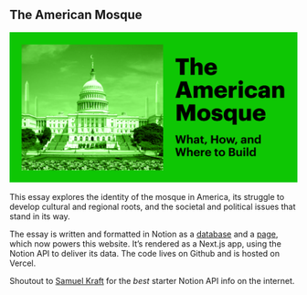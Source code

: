 ## The American Mosque

![The American Mosque](/public/meta.png)

This essay explores the identity of the mosque in America, its struggle to develop cultural and regional roots, and the societal and political issues that stand in its way.

The essay is written and formatted in Notion as a [database](https://www.notion.so/omarmhmmd/8cf98e7212904c0db63cc69faf6797d3?v=76f5ad1cac154a1aba87da134f9bf4c8&pvs=4) and a [page](https://www.notion.so/omarmhmmd/The-American-Mosque-f88d2748ec8d426599a582e0ed82917a?pvs=4), which now powers this website. It’s rendered as a Next.js app, using the Notion API to deliver its data. The code lives on Github and is hosted on Vercel.

Shoutout to [Samuel Kraft](https://samuelkraft.com/blog/building-a-notion-blog-with-public-api) for the <em>best</em> starter Notion API info on the internet.
